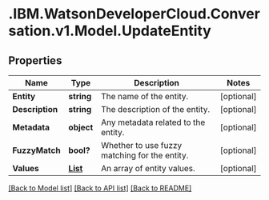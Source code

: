 # .IBM.WatsonDeveloperCloud.Conversation.v1.Model.UpdateEntity
## Properties

Name | Type | Description | Notes
------------ | ------------- | ------------- | -------------
**Entity** | **string** | The name of the entity. | [optional] 
**Description** | **string** | The description of the entity. | [optional] 
**Metadata** | **object** | Any metadata related to the entity. | [optional] 
**FuzzyMatch** | **bool?** | Whether to use fuzzy matching for the entity. | [optional] 
**Values** | [**List<CreateValue>**](CreateValue.md) | An array of entity values. | [optional] 

[[Back to Model list]](../README.md#documentation-for-models) [[Back to API list]](../README.md#documentation-for-api-endpoints) [[Back to README]](../README.md)

